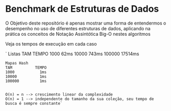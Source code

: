 # Benchmark de Estruturas de Dados

O Objetivo deste repositório é apenas mostrar uma forma de entendermos o desempenho no uso de diferentes estruturas de dados, aplicando na prática os conceitos de Notação Assintótica Big-O nestes algoritmos

Veja os tempos de execução em cada caso

`
    Listas
    TAM			 TEMPO
    1000		  62ms
    10000		 743ms
    100000     17514ms
    
    Mapas Hash
    TAM          TEMPO
    1000		   1ms
    10000		   1ms
    100000		   1ms
    
    
    O(n) = n --> crescimento linear da complexidade
    O(n) = 1 --> independente do tamanho da sua coleção, seu tempo de busca é sempre constante`
